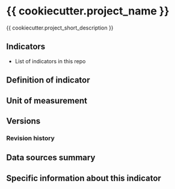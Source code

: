 # {{ cookiecutter.project_name }}

{{ cookiecutter.project_short_description }}

## Indicators

- List of indicators in this repo

## Definition of indicator


## Unit of measurement


## Versions


### Revision history


## Data sources summary


## Specific information about this indicator

